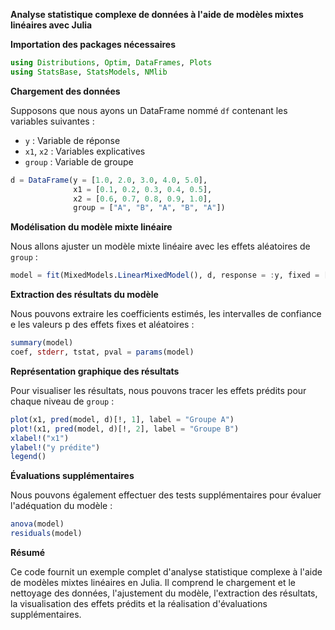 **Analyse statistique complexe de données à l'aide de modèles mixtes linéaires avec Julia**

**Importation des packages nécessaires**

```julia
using Distributions, Optim, DataFrames, Plots
using StatsBase, StatsModels, NMlib
```

**Chargement des données**

Supposons que nous ayons un DataFrame nommé `df` contenant les variables suivantes :

* `y` : Variable de réponse
* `x1`, `x2` : Variables explicatives
* `group` : Variable de groupe

```julia
d = DataFrame(y = [1.0, 2.0, 3.0, 4.0, 5.0],
              x1 = [0.1, 0.2, 0.3, 0.4, 0.5],
              x2 = [0.6, 0.7, 0.8, 0.9, 1.0],
              group = ["A", "B", "A", "B", "A"])
```

**Modélisation du modèle mixte linéaire**

Nous allons ajuster un modèle mixte linéaire avec les effets aléatoires de `group` :

```julia
model = fit(MixedModels.LinearMixedModel(), d, response = :y, fixed = [:x1, :x2], random = :group)
```

**Extraction des résultats du modèle**

Nous pouvons extraire les coefficients estimés, les intervalles de confiance e les valeurs p des effets fixes et aléatoires :

```julia
summary(model)
coef, stderr, tstat, pval = params(model)
```

**Représentation graphique des résultats**

Pour visualiser les résultats, nous pouvons tracer les effets prédits pour chaque niveau de `group` :

```julia
plot(x1, pred(model, d)[!, 1], label = "Groupe A")
plot!(x1, pred(model, d)[!, 2], label = "Groupe B")
xlabel!("x1")
ylabel!("y prédite")
legend()
```

**Évaluations supplémentaires**

Nous pouvons également effectuer des tests supplémentaires pour évaluer l'adéquation du modèle :

```julia
anova(model)
residuals(model)
```

**Résumé**

Ce code fournit un exemple complet d'analyse statistique complexe à l'aide de modèles mixtes linéaires en Julia. Il comprend le chargement et le nettoyage des données, l'ajustement du modèle, l'extraction des résultats, la visualisation des effets prédits et la réalisation d'évaluations supplémentaires.
